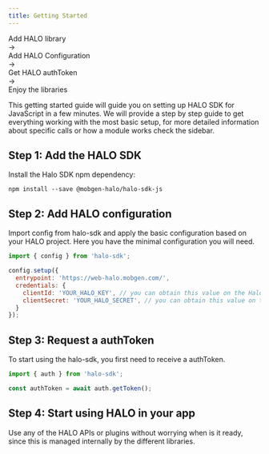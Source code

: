 ```yaml
---
title: Getting Started
---
```


<div id="userMap">
<div class="content"><a><div class="box box1">Add HALO library</div></a></div>
<div class="arrow">→</div>
<div class="content"><a><div class="box box1">Add HALO Configuration</div></a></div>
<div class="arrow">→</div>
<div class="content"><a><div class="box box1">Get HALO authToken</div></a></div>
<div class="arrow">→</div>
<div class="content"><a><div class="box box1">Enjoy the libraries</div></a></div>
</div>

This getting started guide will guide you on setting up HALO SDK for JavaScript in a few minutes. We will provide a step by step guide to get everything working with the most basic setup, for more detailed information about specific calls or how a module works check the sidebar.

## Step 1: Add the HALO SDK 
Install the Halo SDK npm dependency:

```
npm install --save @mobgen-halo/halo-sdk-js
```

## Step 2: Add HALO configuration
Import config from halo-sdk and apply the basic configuration based on your HALO project. Here you have the minimal configuration you will need. 

```javascript
import { config } from 'halo-sdk';

config.setup({
  entrypoint: 'https://web-halo.mobgen.com/',
  credentials: {
    clientId: 'YOUR_HALO_KEY', // you can obtain this value on the Halo CMS
    clientSecret: 'YOUR_HALO_SECRET', // you can obtain this value on the Halo CMS   
  }
});
```

## Step 3: Request a authToken
To start using the halo-sdk, you first need to receive a authToken.

```javascript
import { auth } from 'halo-sdk';

const authToken = await auth.getToken();
```

## Step 4: Start using HALO in your app
Use any of the HALO APIs or plugins without worrying when is it ready, since this is managed internally by the different libraries.
